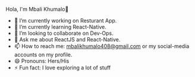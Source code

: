   Hola, I'm Mbali Khumalo👋



- 🔭 I’m currently working on Resturant App.
- 🌱 I’m currently learning React-Native.
- 👯 I’m looking to collaborate on Dev-Ops.
- 💬 Ask me about ReactJS and React-Native.
- 📫 How to reach me: mbalikhumalo408@gmail.com or my social-media accounts on my profile.
- 😄 Pronouns: Hers/His
- ⚡ Fun fact: I love exploring a lot of stuff
